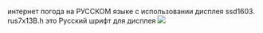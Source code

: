 интернет погода на РУССКОМ языке с использовании дисплея ssd1603.
rus7x13B.h это Русский шрифт для дисплея
![](https://github.com/RaiTeR228/inet_pogoda_ESP8266/blob/main/photo_2024-03-05_16-56-53.jpg)
